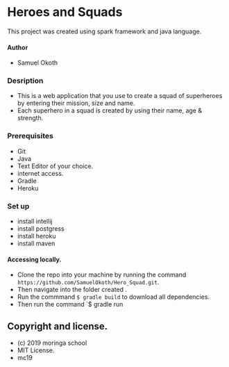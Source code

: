 # Heroes and Squads
This project was created using spark framework and java language.
#### Author
* Samuel Okoth
### Desription
* This is a web application that you use to create a squad of superheroes by entering their mission, size and name.
* Each superhero in a squad is created by using their name, age & strength.

### Prerequisites
* Git
* Java
* Text Editor of your choice.
* internet access.
* Gradle
*  Heroku
### Set up

* install intellij
* install postgress
* install heroku 
* install maven

#### Accessing locally.
* Clone the repo into your machine by running the command `https://github.com/SamuelOkoth/Hero_Squad.git`.
* Then navigate into the folder created .
* Run the commmand `$ gradle build` to download all dependencies.
* Then run the command `$ gradle run

## Copyright and license.
* (c) 2019 moringa school
* MIT License.
* mc19
